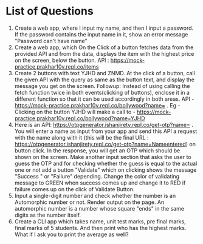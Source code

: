 # List of Questions
1. Create a web app, where I input my name, and then I input a password. If the password contains the input name in it, show an error message "Password can't have name"
2. Create a web app, which On the Click of a button fetches data from the provided API and from the data, displays the item with the highest price on the screen, below the button. API : https://mock-practice.prakhar10v.repl.co/items
3. Create 2 buttons with text YJHD and ZNMD. At the click of a button, call the given API with the query as same as the button text, and display the message you get on the screen. Followup: Instead of using calling the fetch function twice in both events(clicking of buttons), enclose it in a different function so that it can be used accordingly in both areas. API - https://mock-practice.prakhar10v.repl.co/bollywood?name= . Eg - Clicking on the button YJHD will make a call to - https://mock-practice.prakhar10v.repl.co/bollywood?name=YJHD
4. Here is an API: https://otpgenerator.ishanjirety.repl.co/get-otp?name= . You will enter a name as input from your app and send this API a request with the name along with it (this will be the final URL : https://otpgenerator.ishanjirety.repl.co/get-otp?name=Nameentered) on button click. In the response, you will get an OTP which should be shown on the screen. Make another input section that asks the user to guess the OTP and for checking whether the guess is equal to the actual one or not add a button "Validate" which on clicking shows the message "Success " or "Failure" depending. Change the color of validating message to GREEN when success comes up and change it to RED if failure comes up on the click of Validate Button.
5. Input a single-digit number and check whether the number is an Automorphic number or not. Render output on the page. An automorphic number is a number whose square "ends" in the same digits as the number itself.
6. Create a CLI app which takes name, unit test marks, pre final marks, final marks of 5 students. And then print who has the highest marks. What if I ask you to print the average as well?